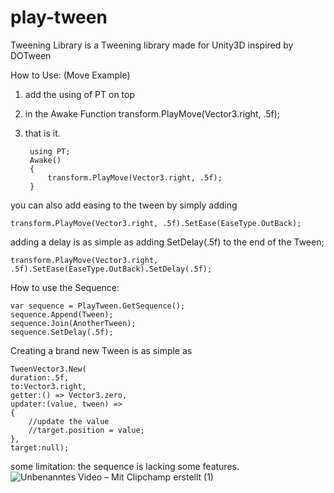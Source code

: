 # play-tween
Tweening Library is a Tweening library made for Unity3D inspired by DOTween 

How to Use: (Move Example)
1. add the using of PT on top
2. in the Awake Function transform.PlayMove(Vector3.right, .5f);
3. that is it.

		using PT;
		Awake()
		{
			transform.PlayMove(Vector3.right, .5f);
		}	

you can also add easing to the tween by simply adding

	transform.PlayMove(Vector3.right, .5f).SetEase(EaseType.OutBack);
 
adding a delay is as simple as adding SetDelay(.5f) to the end of the Tween;

	transform.PlayMove(Vector3.right, .5f).SetEase(EaseType.OutBack).SetDelay(.5f);

How to use the Sequence:

    var sequence = PlayTween.GetSequence();
    sequence.Append(Tween);
    sequence.Join(AnotherTween);
    sequence.SetDelay(.5f);

    
Creating a brand new Tween is as simple as 

    TweenVector3.New(
    duration:.5f,
    to:Vector3.right,
    getter:() => Vector3.zero,
    updater:(value, tween) =>
    {
        //update the value
        //target.position = value;
    },
    target:null);

some limitation:
the sequence is lacking some features.
![Unbenanntes Video – Mit Clipchamp erstellt (1)](https://github.com/mooumari/play-tween/assets/75569583/f1f97721-9c2f-442b-904b-1adc3e3a52a0)
